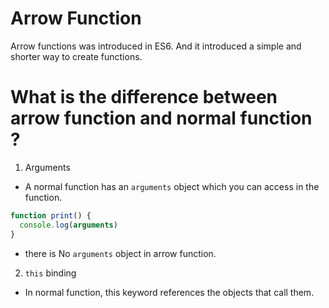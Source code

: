 # Arrow Function 
Arrow functions was introduced in ES6. And it introduced a simple and shorter way to create functions.

# What is the difference between arrow function and normal function ? 

1. Arguments 
- A normal function has an `arguments` object which you can access in the function.
```javascript
function print() {
  console.log(arguments)
}

```

- there is No `arguments` object in arrow function.

2. `this` binding 
- In normal function, this keyword references the objects that call them.